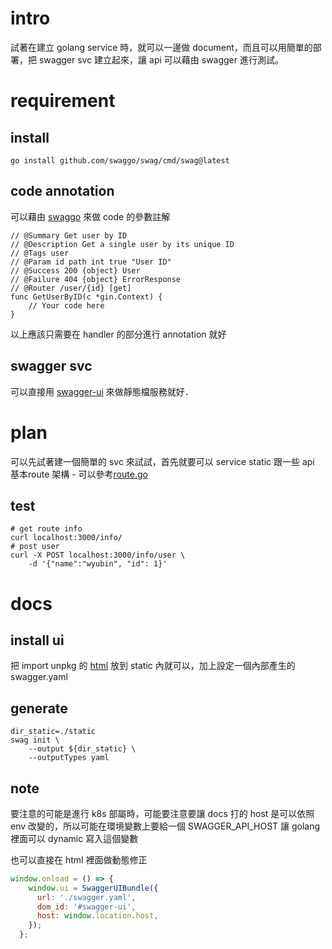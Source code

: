 # intro
試著在建立 golang service 時，就可以一邊做 document，而且可以用簡單的部署，把 swagger svc 建立起來，讓 api 可以藉由 swagger 進行測試。

# requirement
## install
```shell
go install github.com/swaggo/swag/cmd/swag@latest
```

## code annotation
可以藉由 [swaggo](https://github.com/swaggo/swag) 來做 code 的參數註解
```golang
// @Summary Get user by ID
// @Description Get a single user by its unique ID
// @Tags user
// @Param id path int true "User ID"
// @Success 200 {object} User
// @Failure 404 {object} ErrorResponse
// @Router /user/{id} [get]
func GetUserByID(c *gin.Context) {
    // Your code here
}

```
以上應該只需要在 handler 的部分進行 annotation 就好

## swagger svc
可以直接用 [swagger-ui](https://github.com/swagger-api/swagger-ui/blob/HEAD/docs/usage/installation.md) 來做靜態檔服務就好．

# plan
可以先試著建一個簡單的 svc 來試試，首先就要可以 service static 跟一些 api
基本route 架構 - 可以參考[route.go](https://github.com/benhoyt/go-routing/blob/master/stdlib/route.go)

## test
```shell
# get route info
curl localhost:3000/info/
# post user
curl -X POST localhost:3000/info/user \
    -d '{"name":"wyubin", "id": 1}'
```

# docs
## install ui
把 import unpkg 的 [html](https://github.com/swagger-api/swagger-ui/blob/HEAD/docs/usage/installation.md#unpkg) 放到 static 內就可以，加上設定一個內部產生的 swagger.yaml

## generate
```shell
dir_static=./static
swag init \
    --output ${dir_static} \
    --outputTypes yaml
```

## note
要注意的可能是進行 k8s 部屬時，可能要注意要讓 docs 打的 host 是可以依照 env 改變的，所以可能在環境變數上要給一個 SWAGGER_API_HOST 讓 golang 裡面可以 dynamic 寫入這個變數

也可以直接在 html 裡面做動態修正
```javascript
window.onload = () => {
    window.ui = SwaggerUIBundle({
      url: './swagger.yaml',
      dom_id: '#swagger-ui',
      host: window.location.host,
    });
  };
```